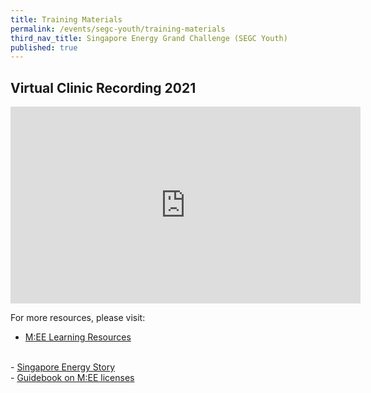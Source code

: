 ```yaml
---
title: Training Materials
permalink: /events/segc-youth/training-materials
third_nav_title: Singapore Energy Grand Challenge (SEGC Youth)
published: true
---
```


## Virtual Clinic Recording 2021

<iframe width="560" height="315" src="https://www.youtube.com/watch?v=JEW4X8hrhxc&ab_channel=PoweringLives" frameborder="0" allowfullscreen=""></iframe> 

For more resources, please visit:
  <br/>
  - <a href="https://www.empirecode.co/learning-resources/" target="_blank">M:EE Learning Resources</a>
  <br/>
  - <a href="https://www.beyondthecurrent.gov.sg/" target="_blank">Singapore Energy Story</a>
  <br/>
  - <a href="/files/events/segc-youth/overview/Getting%20Started%20with%20Minecraft.pdf" target="_blank">Guidebook on M:EE licenses</a>
  <br/>
